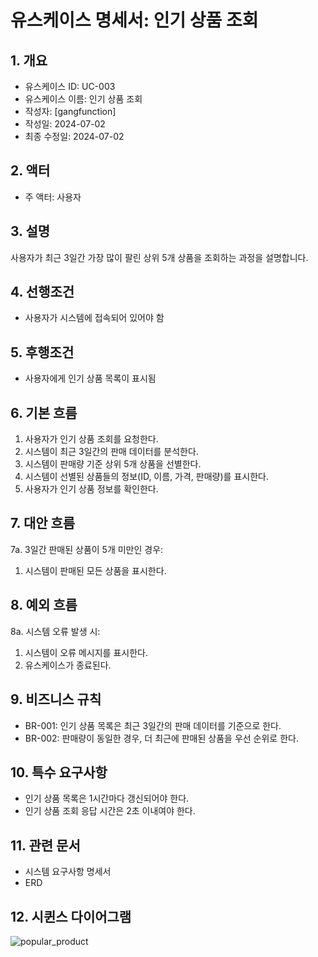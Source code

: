 # 유스케이스 명세서: 인기 상품 조회

## 1. 개요
- 유스케이스 ID: UC-003
- 유스케이스 이름: 인기 상품 조회
- 작성자: [gangfunction]
- 작성일: 2024-07-02
- 최종 수정일: 2024-07-02

## 2. 액터
- 주 액터: 사용자

## 3. 설명
사용자가 최근 3일간 가장 많이 팔린 상위 5개 상품을 조회하는 과정을 설명합니다.

## 4. 선행조건
- 사용자가 시스템에 접속되어 있어야 함

## 5. 후행조건
- 사용자에게 인기 상품 목록이 표시됨

## 6. 기본 흐름
1. 사용자가 인기 상품 조회를 요청한다.
2. 시스템이 최근 3일간의 판매 데이터를 분석한다.
3. 시스템이 판매량 기준 상위 5개 상품을 선별한다.
4. 시스템이 선별된 상품들의 정보(ID, 이름, 가격, 판매량)를 표시한다.
5. 사용자가 인기 상품 정보를 확인한다.

## 7. 대안 흐름
7a. 3일간 판매된 상품이 5개 미만인 경우:
1. 시스템이 판매된 모든 상품을 표시한다.

## 8. 예외 흐름
8a. 시스템 오류 발생 시:
1. 시스템이 오류 메시지를 표시한다.
2. 유스케이스가 종료된다.

## 9. 비즈니스 규칙
- BR-001: 인기 상품 목록은 최근 3일간의 판매 데이터를 기준으로 한다.
- BR-002: 판매량이 동일한 경우, 더 최근에 판매된 상품을 우선 순위로 한다.

## 10. 특수 요구사항
- 인기 상품 목록은 1시간마다 갱신되어야 한다.
- 인기 상품 조회 응답 시간은 2초 이내여야 한다.

## 11. 관련 문서
- 시스템 요구사항 명세서
- ERD


## 12. 시퀸스 다이어그램

![popular_product](https://github.com/kdelay/Point-API-TDD/assets/62240333/fda6cef6-7c1e-4c2e-9bbd-a30150154ade)